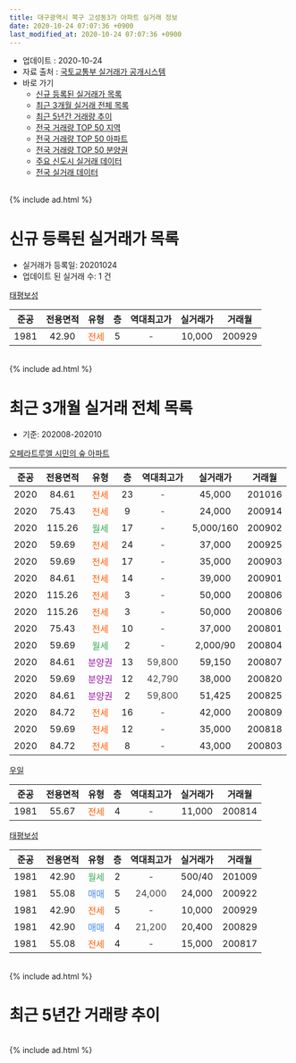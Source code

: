 ```yaml
---
title: 대구광역시 북구 고성동3가 아파트 실거래 정보
date: 2020-10-24 07:07:36 +0900
last_modified_at: 2020-10-24 07:07:36 +0900
---
```


* 업데이트 : 2020-10-24
* 자료 출처 : [국토교통부 실거래가 공개시스템](http://rt.molit.go.kr)
* 바로 가기
    * [신규 등록된 실거래가 목록](#신규-등록된-실거래가-목록)
    * [최근 3개월 실거래 전체 목록](#최근-3개월-실거래-전체-목록)
    * [최근 5년간 거래량 추이](#최근-5년간-거래량-추이)
    * [전국 거래량 TOP 50 지역](https://inasie.github.io/apt-trade-info/최근-3개월-전국에서-가장-거래가-많이-발생한-지역)
    * [전국 거래량 TOP 50 아파트](https://inasie.github.io/apt-trade-info/최근-3개월-전국에서-가장-거래가-많이-발생한-아파트)
    * [전국 거래량 TOP 50 분양권](https://inasie.github.io/apt-trade-info/최근-3개월-전국에서-가장-거래가-많이-발생한-분양권)
    * [주요 신도시 실거래 데이터](https://inasie.github.io/apt-trade-info/주요-신도시)
    * [전국 실거래 데이터](https://inasie.github.io/apt-trade-info/전국)
<br>
{% include ad.html %}
<br>

# 신규 등록된 실거래가 목록
* 실거래가 등록일: 20201024
* 업데이트 된 실거래 수: 1 건


[태평보성](https://search.naver.com/search.naver?query=%EB%8C%80%EA%B5%AC%EA%B4%91%EC%97%AD%EC%8B%9C+%EB%B6%81%EA%B5%AC+%EA%B3%A0%EC%84%B1%EB%8F%993%EA%B0%80+%ED%83%9C%ED%8F%89%EB%B3%B4%EC%84%B1)

|준공|전용면적|유형|층|역대최고가|실거래가|거래월|
|:---:|:---:|:---:|:---:|:---:|:---:|:---:|
|1981|42.90|<span style="color:#ff5a00">전세</span>|5|<span style="color:#444444">-</span>|10,000|200929|


<br>
{% include ad.html %}
<br>

# 최근 3개월 실거래 전체 목록
* 기준: 202008-202010


[오페라트루엘 시민의 숲 아파트](https://search.naver.com/search.naver?query=%EB%8C%80%EA%B5%AC%EA%B4%91%EC%97%AD%EC%8B%9C+%EB%B6%81%EA%B5%AC+%EA%B3%A0%EC%84%B1%EB%8F%993%EA%B0%80+%EC%98%A4%ED%8E%98%EB%9D%BC%ED%8A%B8%EB%A3%A8%EC%97%98+%EC%8B%9C%EB%AF%BC%EC%9D%98+%EC%88%B2+%EC%95%84%ED%8C%8C%ED%8A%B8)

|준공|전용면적|유형|층|역대최고가|실거래가|거래월|
|:---:|:---:|:---:|:---:|:---:|:---:|:---:|
|2020|84.61|<span style="color:#ff5a00">전세</span>|23|<span style="color:#444444">-</span>|45,000|201016|
|2020|75.43|<span style="color:#ff5a00">전세</span>|9|<span style="color:#444444">-</span>|24,000|200914|
|2020|115.26|<span style="color:#34a853">월세</span>|17|<span style="color:#444444">-</span>|5,000/160|200902|
|2020|59.69|<span style="color:#ff5a00">전세</span>|24|<span style="color:#444444">-</span>|37,000|200925|
|2020|59.69|<span style="color:#ff5a00">전세</span>|17|<span style="color:#444444">-</span>|35,000|200903|
|2020|84.61|<span style="color:#ff5a00">전세</span>|14|<span style="color:#444444">-</span>|39,000|200901|
|2020|115.26|<span style="color:#ff5a00">전세</span>|3|<span style="color:#444444">-</span>|50,000|200806|
|2020|115.26|<span style="color:#ff5a00">전세</span>|3|<span style="color:#444444">-</span>|50,000|200806|
|2020|75.43|<span style="color:#ff5a00">전세</span>|10|<span style="color:#444444">-</span>|37,000|200801|
|2020|59.69|<span style="color:#34a853">월세</span>|2|<span style="color:#444444">-</span>|2,000/90|200804|
|2020|84.61|<span style="color:#9C11A5">분양권</span>|13|<span style="color:#444444">59,800</span>|59,150|200807|
|2020|59.69|<span style="color:#9C11A5">분양권</span>|12|<span style="color:#444444">42,790</span>|38,000|200820|
|2020|84.61|<span style="color:#9C11A5">분양권</span>|2|<span style="color:#444444">59,800</span>|51,425|200825|
|2020|84.72|<span style="color:#ff5a00">전세</span>|16|<span style="color:#444444">-</span>|42,000|200809|
|2020|59.69|<span style="color:#ff5a00">전세</span>|12|<span style="color:#444444">-</span>|35,000|200818|
|2020|84.72|<span style="color:#ff5a00">전세</span>|8|<span style="color:#444444">-</span>|43,000|200803|

[우일](https://search.naver.com/search.naver?query=%EB%8C%80%EA%B5%AC%EA%B4%91%EC%97%AD%EC%8B%9C+%EB%B6%81%EA%B5%AC+%EA%B3%A0%EC%84%B1%EB%8F%993%EA%B0%80+%EC%9A%B0%EC%9D%BC)

|준공|전용면적|유형|층|역대최고가|실거래가|거래월|
|:---:|:---:|:---:|:---:|:---:|:---:|:---:|
|1981|55.67|<span style="color:#ff5a00">전세</span>|4|<span style="color:#444444">-</span>|11,000|200814|

[태평보성](https://search.naver.com/search.naver?query=%EB%8C%80%EA%B5%AC%EA%B4%91%EC%97%AD%EC%8B%9C+%EB%B6%81%EA%B5%AC+%EA%B3%A0%EC%84%B1%EB%8F%993%EA%B0%80+%ED%83%9C%ED%8F%89%EB%B3%B4%EC%84%B1)

|준공|전용면적|유형|층|역대최고가|실거래가|거래월|
|:---:|:---:|:---:|:---:|:---:|:---:|:---:|
|1981|42.90|<span style="color:#34a853">월세</span>|2|<span style="color:#444444">-</span>|500/40|201009|
|1981|55.08|<span style="color:#4285f3">매매</span>|5|<span style="color:#444444">24,000</span>|24,000|200922|
|1981|42.90|<span style="color:#ff5a00">전세</span>|5|<span style="color:#444444">-</span>|10,000|200929|
|1981|42.90|<span style="color:#4285f3">매매</span>|4|<span style="color:#444444">21,200</span>|20,400|200829|
|1981|55.08|<span style="color:#ff5a00">전세</span>|4|<span style="color:#444444">-</span>|15,000|200817|


<br>
{% include ad.html %}
<br>

# 최근 5년간 거래량 추이


<div style="width:100%;">
    <canvas id="deal_progress" height="200"></canvas>
</div>

<script>
new Chart(document.getElementById("deal_progress"), {
    type: 'line',
    data: {
        labels: ['201510','201511','201512','201601','201602','201603','201604','201605','201606','201607','201608','201609','201610','201611','201612','201701','201702','201703','201704','201705','201706','201707','201708','201709','201710','201711','201712','201801','201802','201803','201804','201805','201806','201807','201808','201809','201810','201811','201812','201901','201902','201903','201904','201905','201906','201907','201908','201909','201910','201911','201912','202001','202002','202003','202004','202005','202006','202007','202008','202009','202010'],
        datasets: [{
            label: '매매',
            pointRadius: 1,
            data: [3, 2, 3, 1, 0, 0, 2, 3, 3, 4, 3, 4, 4, 5, 6, 3, 4, 1, 2, 2, 5, 5, 1, 1, 3, 5, 0, 13, 14, 7, 2, 6, 3, 3, 8, 4, 6, 2, 3, 2, 2, 4, 2, 4, 4, 2, 4, 2, 6, 6, 9, 11, 7, 2, 6, 22, 12, 8, 4, 1, 0],
            borderColor: "rgba(255, 201, 14, 1)",
            backgroundColor: "rgba(255, 201, 14, 0.5)",
            fill: false,
            lineTension: 0
        },{
            label: '전월세',
            pointRadius: 1,
            data: [1, 1, 1, 0, 0, 1, 2, 4, 2, 1, 1, 0, 0, 1, 2, 3, 0, 0, 0, 0, 0, 1, 0, 1, 0, 0, 2, 0, 1, 1, 0, 1, 3, 3, 1, 1, 2, 1, 1, 3, 2, 1, 3, 1, 2, 1, 1, 1, 2, 2, 0, 0, 0, 19, 33, 57, 61, 29, 9, 6, 2],
            borderColor: "rgba(0, 141, 185, 1)",
            backgroundColor: "rgba(0, 141, 185, 0.5)",
            fill: false,
            lineTension: 0
        }
        ]
    },
    options: {
        responsive: true,
        title: {
            display: false
        },
        tooltips: {
            mode: 'index',
            intersect: false
        },
        hover: {
            mode: 'nearest',
            intersect: true
        },
        scales: {
            xAxes: [{
                display: true,
                scaleLabel: {
                    display: true,
                    labelString: '년/월'
                }
            }],
            yAxes: [{
                display: true,
                ticks: {
                    suggestedMin: 0,
                },
                scaleLabel: {
                    display: true,
                    labelString: '실거래 수'
                }
            }]
        }
    }
});

</script>


<br>
{% include ad.html %}
<br>

